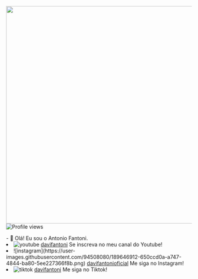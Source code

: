<img align="right" height="590em" src="https://raw.githubusercontent.com/gist/antoniofantoni/e9f82a9eb9f5e95287a90212389ab1ff/raw/97e7f3bc4f4c0933113547e78e97a1eb6f173084/card.svg">
<p align="left"> <img src="https://komarev.com/ghpvc/?username=antoniofantoni&color=yellow" alt="Profile views" /></p>
- 👋 Olá! Eu sou o Antonio Fantoni.
<li>
                <img src="./redessociais/youtube.png" alt="youtube" id="icones"> 
                 <a href="https:/youtube.com/channel/UCj5q44s2cel-PDlMzN0msjA">davifantoni</a> 
                 Se inscreva no meu canal do Youtube!
            </li>
            <li>
                ![instagram](https://user-images.githubusercontent.com/94508080/189646912-650ccd0a-a747-4844-ba80-5ee227366f8b.png)
                <a href="https://www.instagram.com/davifantonioficial/">davifantonioficial</a> 
                Me siga no Instagram!
            </li>
            <li>
                <img src="./redessociais/tik-tok.png" alt=tiktok id="icones">
                <a href="https://www.tiktok.com/@davifantoni">davifantoni</a> 
                Me siga no Tiktok!


<!---
antoniofantoni/antoniofantoni is a ✨ special ✨ repository because its `README.md` (this file) appears on your GitHub profile.
You can click the Preview link to take a look at your changes.
--->

